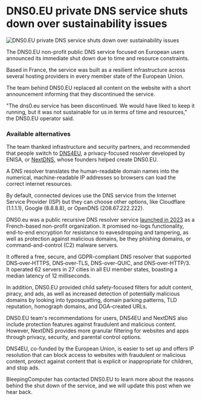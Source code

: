 # DNS0.EU private DNS service shuts down over sustainability issues

![DNS0.EU private DNS service shuts down over sustainability issues](https://www.bleepstatic.com/content/hl-images/2025/10/20/europe.jpeg)

The DNS0.EU non-profit public DNS service focused on European users announced its immediate shut down due to time and resource constraints.

Based in France, the service was built as a resilient infrastructure across several hosting providers in every member state of the European Union.

The team behind DNS0.EU replaced all content on the website with a short announcement informing that they discontinued the service.

"The dns0.eu service has been discontinued. We would have liked to keep it running, but it was not sustainable for us in terms of time and resources," the DNS0.EU operator said.

### Available alternatives

The team thanked infrastructure and security partners, and recommended that people switch to [DNS4EU](https://www.joindns4.eu/), a privacy-focused resolver developed by ENISA, or [NextDNS](https://nextdns.io), whose founders helped create DNS0.EU.

A DNS resolver translates the human-readable domain names into the numerical, machine-readable IP addresses so browsers can load the correct internet resources.

By default, connected devices use the DNS service from the Internet Service Provider (ISP) but they can choose other options, like Cloudflare (1.1.1.1), Google (8.8.8.8), or OpenDNS (208.67.222.222).

DNS0.eu was a public recursive DNS resolver service [launched in 2023](https://x.com/dns0eu/status/1622912939501010945) as a French-based non-profit organization. It promised no-logs functionality, end-to-end encryption for resistance to eavesdropping and tampering, as well as protection against malicious domains, be they phishing domains, or command-and-control (C2) malware servers.

It offered a free, secure, and GDPR-compliant DNS resolver that supported DNS‑over‑HTTPS, DNS‑over‑TLS, DNS-over-QUIC, and DNS‑over‑HTTP/3\. It operated 62 servers in 27 cities in all EU member states, boasting a median latency of 12 milliseconds.

In addition, DNS0.EU provided child safety-focused filters for adult content, piracy, and ads, as well as increased detection of potentially malicious domains by looking into typosquatting, domain parking patterns, TLD reputation, homograph domains, and DGA-created URLs.

DNS0.EU team's recommendations for users, DNS4EU and NextDNS also include protection features against fraudulent and malicious content. However, NextDNS provides more granular filtering for websites and apps through privacy, security, and parental control options.

DNS4EU, co-funded by the European Union, is easier to set up and offers IP resolution that can block access to websites with fraudulent or malicious content, protect against content that is explicit or inappropriate for children, and stop ads.

BleepingComputer has contacted DNS0.EU to learn more about the reasons behind the shut down of the service, and we will update this post when we hear back.